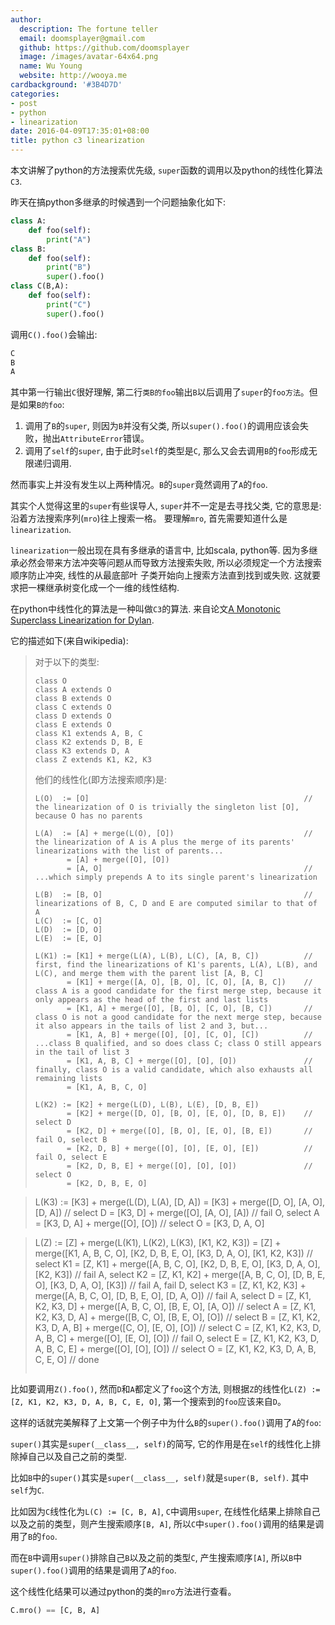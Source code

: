 ```yaml
---
author:
  description: The fortune teller
  email: doomsplayer@gmail.com
  github: https://github.com/doomsplayer
  image: /images/avatar-64x64.png
  name: Wu Young
  website: http://wooya.me
cardbackground: '#3B4D7D'
categories:
- post
- python
- linearization
date: 2016-04-09T17:35:01+08:00
title: python c3 linearization
---
```


本文讲解了python的方法搜索优先级, `super`函数的调用以及python的线性化算法`C3`.
<!--more-->

昨天在搞python多继承的时候遇到一个问题抽象化如下:

```python
class A:
    def foo(self):
        print("A")
class B:
    def foo(self):
        print("B")
        super().foo()
class C(B,A):
    def foo(self):
        print("C")
        super().foo()
```

调用`C().foo()`会输出:

```python
C
B
A
```

其中第一行输出`C`很好理解, 第二行`类B的foo`输出`B`以后调用了`super`的`foo方法`。但是如果`B的foo`:

1. 调用了`B`的`super`, 则因为`B`并没有父类, 所以`super().foo()`的调用应该会失败，抛出`AttributeError`错误。
2. 调用了`self`的`super`, 由于此时`self`的类型是`C`, 那么又会去调用`B`的`foo`形成无限递归调用.

然而事实上并没有发生以上两种情况。`B`的`super`竟然调用了`A`的`foo`.

其实个人觉得这里的`super`有些误导人, `super`并不一定是去寻找父类, 它的意思是: 沿着方法搜索序列(`mro`)往上搜索一格。
要理解`mro`, 首先需要知道什么是`linearization`.

`linearization`一般出现在具有多继承的语言中, 比如scala, python等.
因为多继承必然会带来方法冲突等问题从而导致方法搜索失败, 所以必须规定一个方法搜索顺序防止冲突, 线性的从最底部叶
子类开始向上搜索方法直到找到或失败. 这就要求把一棵继承树变化成一个一维的线性结构.

在python中线性化的算法是一种叫做`C3`的算法. 来自论文[A Monotonic Superclass Linearization for Dylan](http://citeseerx.ist.psu.edu/viewdoc/summary?doi=10.1.1.19.3910).

它的描述如下(来自wikipedia):
> 对于以下的类型:
> ```
> class O
> class A extends O
> class B extends O
> class C extends O
> class D extends O
> class E extends O
> class K1 extends A, B, C
> class K2 extends D, B, E
> class K3 extends D, A
> class Z extends K1, K2, K3
> ```
> 他们的线性化(即方法搜索顺序)是:
> ```
> L(O)  := [O]                                                // the linearization of O is trivially the singleton list [O], because O has no parents
> 
> L(A)  := [A] + merge(L(O), [O])                             // the linearization of A is A plus the merge of its parents' linearizations with the list of parents...
>        = [A] + merge([O], [O])
>        = [A, O]                                             // ...which simply prepends A to its single parent's linearization
>
> L(B)  := [B, O]                                             // linearizations of B, C, D and E are computed similar to that of A
> L(C)  := [C, O]
> L(D)  := [D, O]
> L(E)  := [E, O]
> 
> L(K1) := [K1] + merge(L(A), L(B), L(C), [A, B, C])          // first, find the linearizations of K1's parents, L(A), L(B), and L(C), and merge them with the parent list [A, B, C]
>        = [K1] + merge([A, O], [B, O], [C, O], [A, B, C])    // class A is a good candidate for the first merge step, because it only appears as the head of the first and last lists
>        = [K1, A] + merge([O], [B, O], [C, O], [B, C])       // class O is not a good candidate for the next merge step, because it also appears in the tails of list 2 and 3, but...
>        = [K1, A, B] + merge([O], [O], [C, O], [C])          // ...class B qualified, and so does class C; class O still appears in the tail of list 3
>        = [K1, A, B, C] + merge([O], [O], [O])               // finally, class O is a valid candidate, which also exhausts all remaining lists
>        = [K1, A, B, C, O]
>
> L(K2) := [K2] + merge(L(D), L(B), L(E), [D, B, E])
>        = [K2] + merge([D, O], [B, O], [E, O], [D, B, E])    // select D
>        = [K2, D] + merge([O], [B, O], [E, O], [B, E])       // fail O, select B
>        = [K2, D, B] + merge([O], [O], [E, O], [E])          // fail O, select E
>        = [K2, D, B, E] + merge([O], [O], [O])               // select O
>        = [K2, D, B, E, O]

> L(K3) := [K3] + merge(L(D), L(A), [D, A])
>        = [K3] + merge([D, O], [A, O], [D, A])               // select D
>        = [K3, D] + merge([O], [A, O], [A])                  // fail O, select A
>        = [K3, D, A] + merge([O], [O])                       // select O
>        = [K3, D, A, O]

> L(Z)  := [Z] + merge(L(K1), L(K2), L(K3), [K1, K2, K3])
>        = [Z] + merge([K1, A, B, C, O], [K2, D, B, E, O], [K3, D, A, O], [K1, K2, K3])    // select K1
>        = [Z, K1] + merge([A, B, C, O], [K2, D, B, E, O], [K3, D, A, O], [K2, K3])        // fail A, select K2
>        = [Z, K1, K2] + merge([A, B, C, O], [D, B, E, O], [K3, D, A, O], [K3])            // fail A, fail D, select K3
>        = [Z, K1, K2, K3] + merge([A, B, C, O], [D, B, E, O], [D, A, O])                  // fail A, select D
>        = [Z, K1, K2, K3, D] + merge([A, B, C, O], [B, E, O], [A, O])                     // select A
>        = [Z, K1, K2, K3, D, A] + merge([B, C, O], [B, E, O], [O])                        // select B
>        = [Z, K1, K2, K3, D, A, B] + merge([C, O], [E, O], [O])                           // select C
>        = [Z, K1, K2, K3, D, A, B, C] + merge([O], [E, O], [O])                           // fail O, select E
>        = [Z, K1, K2, K3, D, A, B, C, E] + merge([O], [O], [O])                           // select O
>        = [Z, K1, K2, K3, D, A, B, C, E, O]                                               // done
> ```

比如要调用`Z().foo()`, 然而`D`和`A`都定义了`foo`这个方法, 则根据`Z`的线性化`L(Z) := [Z, K1, K2, K3, D, A, B, C, E, O]`, 第一个搜索到的`foo`应该来自`D`。

这样的话就完美解释了上文第一个例子中为什么`B`的`super().foo()`调用了`A`的`foo`:

`super()`其实是`super(__class__, self)`的简写, 它的作用是在`self`的线性化上排除掉自己以及自己之前的类型.

比如`B`中的`super()`其实是`super(__class__, self)`就是`super(B, self)`. 其中`self`为`C`.

比如因为`C`线性化为`L(C) := [C, B, A]`, `C`中调用`super`, 在线性化结果上排除自己以及之前的类型，则产生搜索顺序`[B, A]`, 所以`C`中`super().foo()`调用的结果是调用了`B`的`foo`.

而在`B`中调用`super()`排除自己`B`以及之前的类型`C`, 产生搜索顺序`[A]`, 所以`B`中`super().foo()`调用的结果是调用了`A`的`foo`.

这个线性化结果可以通过python的类的`mro`方法进行查看。
```python
C.mro() == [C, B, A]
```

